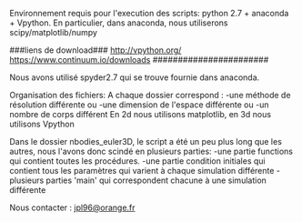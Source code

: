Environnement requis pour l'execution des scripts:
python 2.7 + anaconda + Vpython.
En particulier, dans anaconda, nous utiliserons scipy/matplotlib/numpy

###liens de download###
http://vpython.org/
https://www.continuum.io/downloads
#######################

Nous avons utilisé spyder2.7 qui se trouve fournie dans anaconda.

Organisation des fichiers:
A chaque dossier correspond :
	-une méthode de résolution différente ou
	-une dimension de l'espace différente ou
	-un nombre de corps différent
En 2d nous utilisons matplotlib, en 3d nous utilisons Vpython

Dans le dossier nbodies_euler3D, le script a été un peu plus long que les autres, nous l'avons donc scindé en plusieurs parties:
	-une partie functions qui contient toutes les procédures.
	-une partie condition initiales qui contient tous les paramètres qui varient à chaque simulation différente
	-plusieurs parties 'main' qui correspondent chacune à une simulation différente

Nous contacter : jpl96@orange.fr
